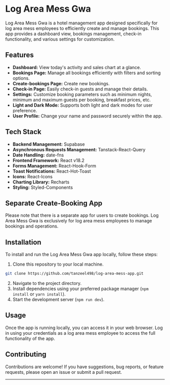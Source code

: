# Log Area Mess Gwa

Log Area Mess Gwa is a hotel management app designed specifically for log area mess employees to efficiently create and manage bookings. This app provides a dashboard view, bookings management, check-in functionality, and various settings for customization.

## Features

- **Dashboard:** View today's activity and sales chart at a glance.
- **Bookings Page:** Manage all bookings efficiently with filters and sorting options.
- **Create-bookings Page:** Create new bookings.
- **Check-in Page:** Easily check-in guests and manage their details.
- **Settings:** Customize booking parameters such as minimum nights, minimum and maximum guests per booking, breakfast prices, etc.
- **Light and Dark Mode:** Supports both light and dark modes for user preference.
- **User Profile:** Change your name and password securely within the app.

## Tech Stack

- **Backend Management:** Supabase
- **Asynchronous Requests Management:** Tanstack-React-Query
- **Date Handling:** date-fns
- **Frontend Framework:** React v18.2
- **Forms Management:** React-Hook-Form
- **Toast Notifications:** React-Hot-Toast
- **Icons:** React-Icons
- **Charting Library:** Recharts
- **Styling:** Styled-Components

## Separate Create-Booking App

Please note that there is a separate app for users to create bookings. Log Area Mess Gwa is exclusively for log area mess employees to manage bookings and operations.

## Installation

To install and run the Log Area Mess Gwa app locally, follow these steps:

1. Clone this repository to your local machine.

```bash
git clone https://github.com/tanzeel498/log-area-mess-app.git
```

2. Navigate to the project directory.
3. Install dependencies using your preferred package manager (`npm install` or `yarn install`).
4. Start the development server (`npm run dev`).

## Usage

Once the app is running locally, you can access it in your web browser. Log in using your credentials as a log area mess employee to access the full functionality of the app.

## Contributing

Contributions are welcome! If you have suggestions, bug reports, or feature requests, please open an issue or submit a pull request.

---

